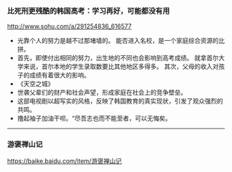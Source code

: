### 比死刑更残酷的韩国高考：学习再好，可能都没有用
http://www.sohu.com/a/291254836_616577
- 光靠个人的努力是越不过那堵墙的。
能否进入名校，是一个家庭综合资源的比拼。
- 首先，即使付出相同的努力，出生地的不同也会影响到高考成绩。
就拿首尔大学来说，首尔本地的学生录取数要比其他地区多得多。
其次，父母的收入对孩子的成绩有着很大的影响。
- 《天空之城》
- 世袭父辈们的财产和社会声望，形成家庭在社会上的竞争壁垒。
- 这部电视剧以超写实的风格，反映了韩国教育的真实现状，引发了观众强烈的共鸣。
- 撸起袖子加油干呗。“尽吾志也而不能至者，可以无悔矣。
---
### 游褒禅山记
https://baike.baidu.com/item/游褒禅山记
